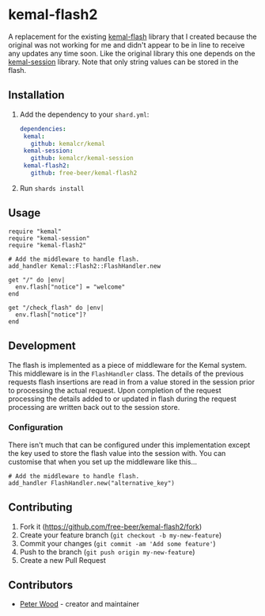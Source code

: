 # kemal-flash2

A replacement for the existing [kemal-flash](https://github.com/neovintage/kemal-flash)
library that I created because the original was not working for me and didn't
appear to be in line to receive any updates any time soon. Like the original
library this one depends on the [kemal-session](https://github.com/kemalcr/kemal-session)
library. Note that only string values can be stored in the flash.

## Installation

1. Add the dependency to your `shard.yml`:

   ```yaml
   dependencies:
    kemal:
      github: kemalcr/kemal
    kemal-session:
      github: kemalcr/kemal-session
    kemal-flash2:
      github: free-beer/kemal-flash2
   ```

2. Run `shards install`


## Usage

```crystal
require "kemal"
require "kemal-session"
require "kemal-flash2"

# Add the middleware to handle flash.
add_handler Kemal::Flash2::FlashHandler.new

get "/" do |env|
  env.flash["notice"] = "welcome"
end

get "/check_flash" do |env|
  env.flash["notice"]?
end
```


## Development

The flash is implemented as a piece of middleware for the Kemal system. This
middleware is in the ``FlashHandler`` class. The details of the previous requests
flash insertions are read in from a value stored in the session prior to
processing the actual request. Upon completion of the request processing the
details added to or updated in flash during the request processing are written
back out to the session store.

### Configuration

There isn't much that can be configured under this implementation except the
key used to store the flash value into the session with. You can customise that
when you set up the middleware like this...

```crystal
# Add the middleware to handle flash.
add_handler FlashHandler.new("alternative_key")
```

## Contributing

1. Fork it (<https://github.com/free-beer/kemal-flash2/fork>)
2. Create your feature branch (`git checkout -b my-new-feature`)
3. Commit your changes (`git commit -am 'Add some feature'`)
4. Push to the branch (`git push origin my-new-feature`)
5. Create a new Pull Request

## Contributors

- [Peter Wood](https://github.com/free-beer) - creator and maintainer
